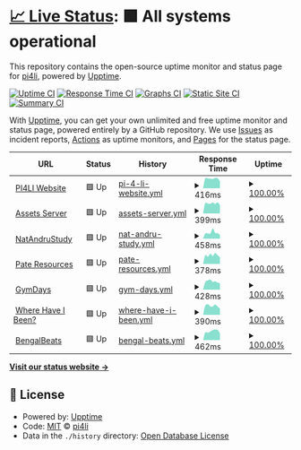 # [📈 Live Status](https://status.pi4li.com): <!--live status--> **🟩 All systems operational**

This repository contains the open-source uptime monitor and status page for [pi4li](https://status.pi4li.com), powered by [Upptime](https://github.com/upptime/upptime).

[![Uptime CI](https://github.com/pi4li/statuspage/workflows/Uptime%20CI/badge.svg)](https://github.com/pi4li/statuspage/actions?query=workflow%3A%22Uptime+CI%22)
[![Response Time CI](https://github.com/pi4li/statuspage/workflows/Response%20Time%20CI/badge.svg)](https://github.com/pi4li/statuspage/actions?query=workflow%3A%22Response+Time+CI%22)
[![Graphs CI](https://github.com/pi4li/statuspage/workflows/Graphs%20CI/badge.svg)](https://github.com/pi4li/statuspage/actions?query=workflow%3A%22Graphs+CI%22)
[![Static Site CI](https://github.com/pi4li/statuspage/workflows/Static%20Site%20CI/badge.svg)](https://github.com/pi4li/statuspage/actions?query=workflow%3A%22Static+Site+CI%22)
[![Summary CI](https://github.com/pi4li/statuspage/workflows/Summary%20CI/badge.svg)](https://github.com/pi4li/statuspage/actions?query=workflow%3A%22Summary+CI%22)

With [Upptime](https://upptime.js.org), you can get your own unlimited and free uptime monitor and status page, powered entirely by a GitHub repository. We use [Issues](https://github.com/pi4li/statuspage/issues) as incident reports, [Actions](https://github.com/pi4li/statuspage/actions) as uptime monitors, and [Pages](https://status.pi4li.com) for the status page.

<!--start: status pages-->
<!-- This summary is generated by Upptime (https://github.com/upptime/upptime) -->
<!-- Do not edit this manually, your changes will be overwritten -->
<!-- prettier-ignore -->
| URL | Status | History | Response Time | Uptime |
| --- | ------ | ------- | ------------- | ------ |
| <img alt="" src="https://favicons.githubusercontent.com/pi4li.com" height="13"> [PI4LI Website](https://pi4li.com) | 🟩 Up | [pi-4-li-website.yml](https://github.com/pi4li/statuspage/commits/HEAD/history/pi-4-li-website.yml) | <details><summary><img alt="Response time graph" src="./graphs/pi-4-li-website/response-time-week.png" height="20"> 416ms</summary><br><a href="https://status.pi4li.com/history/pi-4-li-website"><img alt="Response time 970" src="https://img.shields.io/endpoint?url=https%3A%2F%2Fraw.githubusercontent.com%2Fpi4li%2Fstatuspage%2FHEAD%2Fapi%2Fpi-4-li-website%2Fresponse-time.json"></a><br><a href="https://status.pi4li.com/history/pi-4-li-website"><img alt="24-hour response time 310" src="https://img.shields.io/endpoint?url=https%3A%2F%2Fraw.githubusercontent.com%2Fpi4li%2Fstatuspage%2FHEAD%2Fapi%2Fpi-4-li-website%2Fresponse-time-day.json"></a><br><a href="https://status.pi4li.com/history/pi-4-li-website"><img alt="7-day response time 416" src="https://img.shields.io/endpoint?url=https%3A%2F%2Fraw.githubusercontent.com%2Fpi4li%2Fstatuspage%2FHEAD%2Fapi%2Fpi-4-li-website%2Fresponse-time-week.json"></a><br><a href="https://status.pi4li.com/history/pi-4-li-website"><img alt="30-day response time 944" src="https://img.shields.io/endpoint?url=https%3A%2F%2Fraw.githubusercontent.com%2Fpi4li%2Fstatuspage%2FHEAD%2Fapi%2Fpi-4-li-website%2Fresponse-time-month.json"></a><br><a href="https://status.pi4li.com/history/pi-4-li-website"><img alt="1-year response time 970" src="https://img.shields.io/endpoint?url=https%3A%2F%2Fraw.githubusercontent.com%2Fpi4li%2Fstatuspage%2FHEAD%2Fapi%2Fpi-4-li-website%2Fresponse-time-year.json"></a></details> | <details><summary><a href="https://status.pi4li.com/history/pi-4-li-website">100.00%</a></summary><a href="https://status.pi4li.com/history/pi-4-li-website"><img alt="All-time uptime 99.49%" src="https://img.shields.io/endpoint?url=https%3A%2F%2Fraw.githubusercontent.com%2Fpi4li%2Fstatuspage%2FHEAD%2Fapi%2Fpi-4-li-website%2Fuptime.json"></a><br><a href="https://status.pi4li.com/history/pi-4-li-website"><img alt="24-hour uptime 100.00%" src="https://img.shields.io/endpoint?url=https%3A%2F%2Fraw.githubusercontent.com%2Fpi4li%2Fstatuspage%2FHEAD%2Fapi%2Fpi-4-li-website%2Fuptime-day.json"></a><br><a href="https://status.pi4li.com/history/pi-4-li-website"><img alt="7-day uptime 100.00%" src="https://img.shields.io/endpoint?url=https%3A%2F%2Fraw.githubusercontent.com%2Fpi4li%2Fstatuspage%2FHEAD%2Fapi%2Fpi-4-li-website%2Fuptime-week.json"></a><br><a href="https://status.pi4li.com/history/pi-4-li-website"><img alt="30-day uptime 99.79%" src="https://img.shields.io/endpoint?url=https%3A%2F%2Fraw.githubusercontent.com%2Fpi4li%2Fstatuspage%2FHEAD%2Fapi%2Fpi-4-li-website%2Fuptime-month.json"></a><br><a href="https://status.pi4li.com/history/pi-4-li-website"><img alt="1-year uptime 99.49%" src="https://img.shields.io/endpoint?url=https%3A%2F%2Fraw.githubusercontent.com%2Fpi4li%2Fstatuspage%2FHEAD%2Fapi%2Fpi-4-li-website%2Fuptime-year.json"></a></details>
| <img alt="" src="https://favicons.githubusercontent.com/assets.pi4li.com" height="13"> [Assets Server](https://assets.pi4li.com) | 🟩 Up | [assets-server.yml](https://github.com/pi4li/statuspage/commits/HEAD/history/assets-server.yml) | <details><summary><img alt="Response time graph" src="./graphs/assets-server/response-time-week.png" height="20"> 399ms</summary><br><a href="https://status.pi4li.com/history/assets-server"><img alt="Response time 581" src="https://img.shields.io/endpoint?url=https%3A%2F%2Fraw.githubusercontent.com%2Fpi4li%2Fstatuspage%2FHEAD%2Fapi%2Fassets-server%2Fresponse-time.json"></a><br><a href="https://status.pi4li.com/history/assets-server"><img alt="24-hour response time 325" src="https://img.shields.io/endpoint?url=https%3A%2F%2Fraw.githubusercontent.com%2Fpi4li%2Fstatuspage%2FHEAD%2Fapi%2Fassets-server%2Fresponse-time-day.json"></a><br><a href="https://status.pi4li.com/history/assets-server"><img alt="7-day response time 399" src="https://img.shields.io/endpoint?url=https%3A%2F%2Fraw.githubusercontent.com%2Fpi4li%2Fstatuspage%2FHEAD%2Fapi%2Fassets-server%2Fresponse-time-week.json"></a><br><a href="https://status.pi4li.com/history/assets-server"><img alt="30-day response time 499" src="https://img.shields.io/endpoint?url=https%3A%2F%2Fraw.githubusercontent.com%2Fpi4li%2Fstatuspage%2FHEAD%2Fapi%2Fassets-server%2Fresponse-time-month.json"></a><br><a href="https://status.pi4li.com/history/assets-server"><img alt="1-year response time 581" src="https://img.shields.io/endpoint?url=https%3A%2F%2Fraw.githubusercontent.com%2Fpi4li%2Fstatuspage%2FHEAD%2Fapi%2Fassets-server%2Fresponse-time-year.json"></a></details> | <details><summary><a href="https://status.pi4li.com/history/assets-server">100.00%</a></summary><a href="https://status.pi4li.com/history/assets-server"><img alt="All-time uptime 99.65%" src="https://img.shields.io/endpoint?url=https%3A%2F%2Fraw.githubusercontent.com%2Fpi4li%2Fstatuspage%2FHEAD%2Fapi%2Fassets-server%2Fuptime.json"></a><br><a href="https://status.pi4li.com/history/assets-server"><img alt="24-hour uptime 100.00%" src="https://img.shields.io/endpoint?url=https%3A%2F%2Fraw.githubusercontent.com%2Fpi4li%2Fstatuspage%2FHEAD%2Fapi%2Fassets-server%2Fuptime-day.json"></a><br><a href="https://status.pi4li.com/history/assets-server"><img alt="7-day uptime 100.00%" src="https://img.shields.io/endpoint?url=https%3A%2F%2Fraw.githubusercontent.com%2Fpi4li%2Fstatuspage%2FHEAD%2Fapi%2Fassets-server%2Fuptime-week.json"></a><br><a href="https://status.pi4li.com/history/assets-server"><img alt="30-day uptime 100.00%" src="https://img.shields.io/endpoint?url=https%3A%2F%2Fraw.githubusercontent.com%2Fpi4li%2Fstatuspage%2FHEAD%2Fapi%2Fassets-server%2Fuptime-month.json"></a><br><a href="https://status.pi4li.com/history/assets-server"><img alt="1-year uptime 99.65%" src="https://img.shields.io/endpoint?url=https%3A%2F%2Fraw.githubusercontent.com%2Fpi4li%2Fstatuspage%2FHEAD%2Fapi%2Fassets-server%2Fuptime-year.json"></a></details>
| <img alt="" src="https://favicons.githubusercontent.com/natandrustudy.com" height="13"> [NatAndruStudy](https://natandrustudy.com) | 🟩 Up | [nat-andru-study.yml](https://github.com/pi4li/statuspage/commits/HEAD/history/nat-andru-study.yml) | <details><summary><img alt="Response time graph" src="./graphs/nat-andru-study/response-time-week.png" height="20"> 458ms</summary><br><a href="https://status.pi4li.com/history/nat-andru-study"><img alt="Response time 421" src="https://img.shields.io/endpoint?url=https%3A%2F%2Fraw.githubusercontent.com%2Fpi4li%2Fstatuspage%2FHEAD%2Fapi%2Fnat-andru-study%2Fresponse-time.json"></a><br><a href="https://status.pi4li.com/history/nat-andru-study"><img alt="24-hour response time 291" src="https://img.shields.io/endpoint?url=https%3A%2F%2Fraw.githubusercontent.com%2Fpi4li%2Fstatuspage%2FHEAD%2Fapi%2Fnat-andru-study%2Fresponse-time-day.json"></a><br><a href="https://status.pi4li.com/history/nat-andru-study"><img alt="7-day response time 458" src="https://img.shields.io/endpoint?url=https%3A%2F%2Fraw.githubusercontent.com%2Fpi4li%2Fstatuspage%2FHEAD%2Fapi%2Fnat-andru-study%2Fresponse-time-week.json"></a><br><a href="https://status.pi4li.com/history/nat-andru-study"><img alt="30-day response time 410" src="https://img.shields.io/endpoint?url=https%3A%2F%2Fraw.githubusercontent.com%2Fpi4li%2Fstatuspage%2FHEAD%2Fapi%2Fnat-andru-study%2Fresponse-time-month.json"></a><br><a href="https://status.pi4li.com/history/nat-andru-study"><img alt="1-year response time 421" src="https://img.shields.io/endpoint?url=https%3A%2F%2Fraw.githubusercontent.com%2Fpi4li%2Fstatuspage%2FHEAD%2Fapi%2Fnat-andru-study%2Fresponse-time-year.json"></a></details> | <details><summary><a href="https://status.pi4li.com/history/nat-andru-study">100.00%</a></summary><a href="https://status.pi4li.com/history/nat-andru-study"><img alt="All-time uptime 99.69%" src="https://img.shields.io/endpoint?url=https%3A%2F%2Fraw.githubusercontent.com%2Fpi4li%2Fstatuspage%2FHEAD%2Fapi%2Fnat-andru-study%2Fuptime.json"></a><br><a href="https://status.pi4li.com/history/nat-andru-study"><img alt="24-hour uptime 100.00%" src="https://img.shields.io/endpoint?url=https%3A%2F%2Fraw.githubusercontent.com%2Fpi4li%2Fstatuspage%2FHEAD%2Fapi%2Fnat-andru-study%2Fuptime-day.json"></a><br><a href="https://status.pi4li.com/history/nat-andru-study"><img alt="7-day uptime 100.00%" src="https://img.shields.io/endpoint?url=https%3A%2F%2Fraw.githubusercontent.com%2Fpi4li%2Fstatuspage%2FHEAD%2Fapi%2Fnat-andru-study%2Fuptime-week.json"></a><br><a href="https://status.pi4li.com/history/nat-andru-study"><img alt="30-day uptime 99.84%" src="https://img.shields.io/endpoint?url=https%3A%2F%2Fraw.githubusercontent.com%2Fpi4li%2Fstatuspage%2FHEAD%2Fapi%2Fnat-andru-study%2Fuptime-month.json"></a><br><a href="https://status.pi4li.com/history/nat-andru-study"><img alt="1-year uptime 99.69%" src="https://img.shields.io/endpoint?url=https%3A%2F%2Fraw.githubusercontent.com%2Fpi4li%2Fstatuspage%2FHEAD%2Fapi%2Fnat-andru-study%2Fuptime-year.json"></a></details>
| <img alt="" src="https://favicons.githubusercontent.com/pateresources.co.uk" height="13"> [Pate Resources](https://pateresources.co.uk) | 🟩 Up | [pate-resources.yml](https://github.com/pi4li/statuspage/commits/HEAD/history/pate-resources.yml) | <details><summary><img alt="Response time graph" src="./graphs/pate-resources/response-time-week.png" height="20"> 378ms</summary><br><a href="https://status.pi4li.com/history/pate-resources"><img alt="Response time 412" src="https://img.shields.io/endpoint?url=https%3A%2F%2Fraw.githubusercontent.com%2Fpi4li%2Fstatuspage%2FHEAD%2Fapi%2Fpate-resources%2Fresponse-time.json"></a><br><a href="https://status.pi4li.com/history/pate-resources"><img alt="24-hour response time 285" src="https://img.shields.io/endpoint?url=https%3A%2F%2Fraw.githubusercontent.com%2Fpi4li%2Fstatuspage%2FHEAD%2Fapi%2Fpate-resources%2Fresponse-time-day.json"></a><br><a href="https://status.pi4li.com/history/pate-resources"><img alt="7-day response time 378" src="https://img.shields.io/endpoint?url=https%3A%2F%2Fraw.githubusercontent.com%2Fpi4li%2Fstatuspage%2FHEAD%2Fapi%2Fpate-resources%2Fresponse-time-week.json"></a><br><a href="https://status.pi4li.com/history/pate-resources"><img alt="30-day response time 365" src="https://img.shields.io/endpoint?url=https%3A%2F%2Fraw.githubusercontent.com%2Fpi4li%2Fstatuspage%2FHEAD%2Fapi%2Fpate-resources%2Fresponse-time-month.json"></a><br><a href="https://status.pi4li.com/history/pate-resources"><img alt="1-year response time 412" src="https://img.shields.io/endpoint?url=https%3A%2F%2Fraw.githubusercontent.com%2Fpi4li%2Fstatuspage%2FHEAD%2Fapi%2Fpate-resources%2Fresponse-time-year.json"></a></details> | <details><summary><a href="https://status.pi4li.com/history/pate-resources">100.00%</a></summary><a href="https://status.pi4li.com/history/pate-resources"><img alt="All-time uptime 99.79%" src="https://img.shields.io/endpoint?url=https%3A%2F%2Fraw.githubusercontent.com%2Fpi4li%2Fstatuspage%2FHEAD%2Fapi%2Fpate-resources%2Fuptime.json"></a><br><a href="https://status.pi4li.com/history/pate-resources"><img alt="24-hour uptime 100.00%" src="https://img.shields.io/endpoint?url=https%3A%2F%2Fraw.githubusercontent.com%2Fpi4li%2Fstatuspage%2FHEAD%2Fapi%2Fpate-resources%2Fuptime-day.json"></a><br><a href="https://status.pi4li.com/history/pate-resources"><img alt="7-day uptime 100.00%" src="https://img.shields.io/endpoint?url=https%3A%2F%2Fraw.githubusercontent.com%2Fpi4li%2Fstatuspage%2FHEAD%2Fapi%2Fpate-resources%2Fuptime-week.json"></a><br><a href="https://status.pi4li.com/history/pate-resources"><img alt="30-day uptime 99.84%" src="https://img.shields.io/endpoint?url=https%3A%2F%2Fraw.githubusercontent.com%2Fpi4li%2Fstatuspage%2FHEAD%2Fapi%2Fpate-resources%2Fuptime-month.json"></a><br><a href="https://status.pi4li.com/history/pate-resources"><img alt="1-year uptime 99.79%" src="https://img.shields.io/endpoint?url=https%3A%2F%2Fraw.githubusercontent.com%2Fpi4li%2Fstatuspage%2FHEAD%2Fapi%2Fpate-resources%2Fuptime-year.json"></a></details>
| <img alt="" src="https://favicons.githubusercontent.com/gymdays.co.uk" height="13"> [GymDays](https://gymdays.co.uk) | 🟩 Up | [gym-days.yml](https://github.com/pi4li/statuspage/commits/HEAD/history/gym-days.yml) | <details><summary><img alt="Response time graph" src="./graphs/gym-days/response-time-week.png" height="20"> 428ms</summary><br><a href="https://status.pi4li.com/history/gym-days"><img alt="Response time 574" src="https://img.shields.io/endpoint?url=https%3A%2F%2Fraw.githubusercontent.com%2Fpi4li%2Fstatuspage%2FHEAD%2Fapi%2Fgym-days%2Fresponse-time.json"></a><br><a href="https://status.pi4li.com/history/gym-days"><img alt="24-hour response time 340" src="https://img.shields.io/endpoint?url=https%3A%2F%2Fraw.githubusercontent.com%2Fpi4li%2Fstatuspage%2FHEAD%2Fapi%2Fgym-days%2Fresponse-time-day.json"></a><br><a href="https://status.pi4li.com/history/gym-days"><img alt="7-day response time 428" src="https://img.shields.io/endpoint?url=https%3A%2F%2Fraw.githubusercontent.com%2Fpi4li%2Fstatuspage%2FHEAD%2Fapi%2Fgym-days%2Fresponse-time-week.json"></a><br><a href="https://status.pi4li.com/history/gym-days"><img alt="30-day response time 393" src="https://img.shields.io/endpoint?url=https%3A%2F%2Fraw.githubusercontent.com%2Fpi4li%2Fstatuspage%2FHEAD%2Fapi%2Fgym-days%2Fresponse-time-month.json"></a><br><a href="https://status.pi4li.com/history/gym-days"><img alt="1-year response time 574" src="https://img.shields.io/endpoint?url=https%3A%2F%2Fraw.githubusercontent.com%2Fpi4li%2Fstatuspage%2FHEAD%2Fapi%2Fgym-days%2Fresponse-time-year.json"></a></details> | <details><summary><a href="https://status.pi4li.com/history/gym-days">100.00%</a></summary><a href="https://status.pi4li.com/history/gym-days"><img alt="All-time uptime 99.80%" src="https://img.shields.io/endpoint?url=https%3A%2F%2Fraw.githubusercontent.com%2Fpi4li%2Fstatuspage%2FHEAD%2Fapi%2Fgym-days%2Fuptime.json"></a><br><a href="https://status.pi4li.com/history/gym-days"><img alt="24-hour uptime 100.00%" src="https://img.shields.io/endpoint?url=https%3A%2F%2Fraw.githubusercontent.com%2Fpi4li%2Fstatuspage%2FHEAD%2Fapi%2Fgym-days%2Fuptime-day.json"></a><br><a href="https://status.pi4li.com/history/gym-days"><img alt="7-day uptime 100.00%" src="https://img.shields.io/endpoint?url=https%3A%2F%2Fraw.githubusercontent.com%2Fpi4li%2Fstatuspage%2FHEAD%2Fapi%2Fgym-days%2Fuptime-week.json"></a><br><a href="https://status.pi4li.com/history/gym-days"><img alt="30-day uptime 99.84%" src="https://img.shields.io/endpoint?url=https%3A%2F%2Fraw.githubusercontent.com%2Fpi4li%2Fstatuspage%2FHEAD%2Fapi%2Fgym-days%2Fuptime-month.json"></a><br><a href="https://status.pi4li.com/history/gym-days"><img alt="1-year uptime 99.80%" src="https://img.shields.io/endpoint?url=https%3A%2F%2Fraw.githubusercontent.com%2Fpi4li%2Fstatuspage%2FHEAD%2Fapi%2Fgym-days%2Fuptime-year.json"></a></details>
| <img alt="" src="https://favicons.githubusercontent.com/wherehaveibeen.co.uk" height="13"> [Where Have I Been?](https://wherehaveibeen.co.uk) | 🟩 Up | [where-have-i-been.yml](https://github.com/pi4li/statuspage/commits/HEAD/history/where-have-i-been.yml) | <details><summary><img alt="Response time graph" src="./graphs/where-have-i-been/response-time-week.png" height="20"> 390ms</summary><br><a href="https://status.pi4li.com/history/where-have-i-been"><img alt="Response time 527" src="https://img.shields.io/endpoint?url=https%3A%2F%2Fraw.githubusercontent.com%2Fpi4li%2Fstatuspage%2FHEAD%2Fapi%2Fwhere-have-i-been%2Fresponse-time.json"></a><br><a href="https://status.pi4li.com/history/where-have-i-been"><img alt="24-hour response time 270" src="https://img.shields.io/endpoint?url=https%3A%2F%2Fraw.githubusercontent.com%2Fpi4li%2Fstatuspage%2FHEAD%2Fapi%2Fwhere-have-i-been%2Fresponse-time-day.json"></a><br><a href="https://status.pi4li.com/history/where-have-i-been"><img alt="7-day response time 390" src="https://img.shields.io/endpoint?url=https%3A%2F%2Fraw.githubusercontent.com%2Fpi4li%2Fstatuspage%2FHEAD%2Fapi%2Fwhere-have-i-been%2Fresponse-time-week.json"></a><br><a href="https://status.pi4li.com/history/where-have-i-been"><img alt="30-day response time 368" src="https://img.shields.io/endpoint?url=https%3A%2F%2Fraw.githubusercontent.com%2Fpi4li%2Fstatuspage%2FHEAD%2Fapi%2Fwhere-have-i-been%2Fresponse-time-month.json"></a><br><a href="https://status.pi4li.com/history/where-have-i-been"><img alt="1-year response time 527" src="https://img.shields.io/endpoint?url=https%3A%2F%2Fraw.githubusercontent.com%2Fpi4li%2Fstatuspage%2FHEAD%2Fapi%2Fwhere-have-i-been%2Fresponse-time-year.json"></a></details> | <details><summary><a href="https://status.pi4li.com/history/where-have-i-been">100.00%</a></summary><a href="https://status.pi4li.com/history/where-have-i-been"><img alt="All-time uptime 99.81%" src="https://img.shields.io/endpoint?url=https%3A%2F%2Fraw.githubusercontent.com%2Fpi4li%2Fstatuspage%2FHEAD%2Fapi%2Fwhere-have-i-been%2Fuptime.json"></a><br><a href="https://status.pi4li.com/history/where-have-i-been"><img alt="24-hour uptime 100.00%" src="https://img.shields.io/endpoint?url=https%3A%2F%2Fraw.githubusercontent.com%2Fpi4li%2Fstatuspage%2FHEAD%2Fapi%2Fwhere-have-i-been%2Fuptime-day.json"></a><br><a href="https://status.pi4li.com/history/where-have-i-been"><img alt="7-day uptime 100.00%" src="https://img.shields.io/endpoint?url=https%3A%2F%2Fraw.githubusercontent.com%2Fpi4li%2Fstatuspage%2FHEAD%2Fapi%2Fwhere-have-i-been%2Fuptime-week.json"></a><br><a href="https://status.pi4li.com/history/where-have-i-been"><img alt="30-day uptime 99.85%" src="https://img.shields.io/endpoint?url=https%3A%2F%2Fraw.githubusercontent.com%2Fpi4li%2Fstatuspage%2FHEAD%2Fapi%2Fwhere-have-i-been%2Fuptime-month.json"></a><br><a href="https://status.pi4li.com/history/where-have-i-been"><img alt="1-year uptime 99.81%" src="https://img.shields.io/endpoint?url=https%3A%2F%2Fraw.githubusercontent.com%2Fpi4li%2Fstatuspage%2FHEAD%2Fapi%2Fwhere-have-i-been%2Fuptime-year.json"></a></details>
| <img alt="" src="https://favicons.githubusercontent.com/bengalbeats.co.uk" height="13"> [BengalBeats](https://bengalbeats.co.uk) | 🟩 Up | [bengal-beats.yml](https://github.com/pi4li/statuspage/commits/HEAD/history/bengal-beats.yml) | <details><summary><img alt="Response time graph" src="./graphs/bengal-beats/response-time-week.png" height="20"> 462ms</summary><br><a href="https://status.pi4li.com/history/bengal-beats"><img alt="Response time 410" src="https://img.shields.io/endpoint?url=https%3A%2F%2Fraw.githubusercontent.com%2Fpi4li%2Fstatuspage%2FHEAD%2Fapi%2Fbengal-beats%2Fresponse-time.json"></a><br><a href="https://status.pi4li.com/history/bengal-beats"><img alt="24-hour response time 358" src="https://img.shields.io/endpoint?url=https%3A%2F%2Fraw.githubusercontent.com%2Fpi4li%2Fstatuspage%2FHEAD%2Fapi%2Fbengal-beats%2Fresponse-time-day.json"></a><br><a href="https://status.pi4li.com/history/bengal-beats"><img alt="7-day response time 462" src="https://img.shields.io/endpoint?url=https%3A%2F%2Fraw.githubusercontent.com%2Fpi4li%2Fstatuspage%2FHEAD%2Fapi%2Fbengal-beats%2Fresponse-time-week.json"></a><br><a href="https://status.pi4li.com/history/bengal-beats"><img alt="30-day response time 453" src="https://img.shields.io/endpoint?url=https%3A%2F%2Fraw.githubusercontent.com%2Fpi4li%2Fstatuspage%2FHEAD%2Fapi%2Fbengal-beats%2Fresponse-time-month.json"></a><br><a href="https://status.pi4li.com/history/bengal-beats"><img alt="1-year response time 410" src="https://img.shields.io/endpoint?url=https%3A%2F%2Fraw.githubusercontent.com%2Fpi4li%2Fstatuspage%2FHEAD%2Fapi%2Fbengal-beats%2Fresponse-time-year.json"></a></details> | <details><summary><a href="https://status.pi4li.com/history/bengal-beats">100.00%</a></summary><a href="https://status.pi4li.com/history/bengal-beats"><img alt="All-time uptime 99.82%" src="https://img.shields.io/endpoint?url=https%3A%2F%2Fraw.githubusercontent.com%2Fpi4li%2Fstatuspage%2FHEAD%2Fapi%2Fbengal-beats%2Fuptime.json"></a><br><a href="https://status.pi4li.com/history/bengal-beats"><img alt="24-hour uptime 100.00%" src="https://img.shields.io/endpoint?url=https%3A%2F%2Fraw.githubusercontent.com%2Fpi4li%2Fstatuspage%2FHEAD%2Fapi%2Fbengal-beats%2Fuptime-day.json"></a><br><a href="https://status.pi4li.com/history/bengal-beats"><img alt="7-day uptime 100.00%" src="https://img.shields.io/endpoint?url=https%3A%2F%2Fraw.githubusercontent.com%2Fpi4li%2Fstatuspage%2FHEAD%2Fapi%2Fbengal-beats%2Fuptime-week.json"></a><br><a href="https://status.pi4li.com/history/bengal-beats"><img alt="30-day uptime 99.85%" src="https://img.shields.io/endpoint?url=https%3A%2F%2Fraw.githubusercontent.com%2Fpi4li%2Fstatuspage%2FHEAD%2Fapi%2Fbengal-beats%2Fuptime-month.json"></a><br><a href="https://status.pi4li.com/history/bengal-beats"><img alt="1-year uptime 99.82%" src="https://img.shields.io/endpoint?url=https%3A%2F%2Fraw.githubusercontent.com%2Fpi4li%2Fstatuspage%2FHEAD%2Fapi%2Fbengal-beats%2Fuptime-year.json"></a></details>

<!--end: status pages-->

[**Visit our status website →**](https://status.pi4li.com)

## 📄 License

- Powered by: [Upptime](https://github.com/upptime/upptime)
- Code: [MIT](./LICENSE) © [pi4li](https://status.pi4li.com)
- Data in the `./history` directory: [Open Database License](https://opendatacommons.org/licenses/odbl/1-0/)
